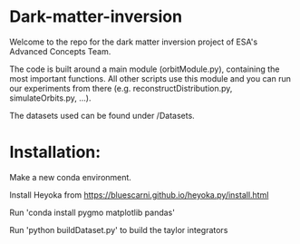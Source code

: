 # Dark-matter-inversion
Welcome to the repo for the dark matter inversion project of ESA's Advanced Concepts Team.

The code is built around a main module (orbitModule.py), containing the most important functions.
All other scripts use this module and you can run our experiments from there (e.g. reconstructDistribution.py, simulateOrbits.py, ...).

The datasets used can be found under /Datasets.


# Installation:
Make a new conda environment.

Install Heyoka from https://bluescarni.github.io/heyoka.py/install.html

Run 'conda install pygmo matplotlib pandas'

Run 'python buildDataset.py' to build the taylor integrators

